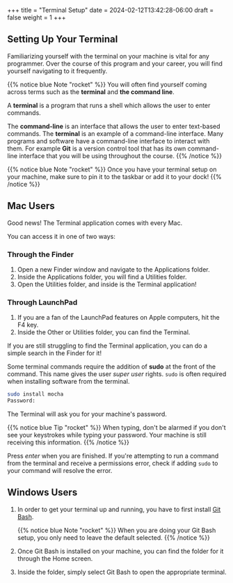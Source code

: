 +++
title = "Terminal Setup"
date = 2024-02-12T13:42:28-06:00
draft = false
weight = 1
+++

## Setting Up Your Terminal

Familiarizing yourself with the terminal on your machine is vital for any programmer. Over the course of this program and your career, you will find yourself navigating to it frequently.

{{% notice blue Note "rocket" %}}
You will often find yourself coming across terms such as the **terminal** and **the command line**. 

A **terminal** is a program that runs a shell which allows the user to enter commands. 

The **command-line** is an interface that allows the user to enter text-based commands. The **terminal** is an example of a command-line interface. Many programs and software have a command-line interface to interact with them. For example **Git** is a version control tool that has its own command-line interface that you will be using throughout the course.
{{% /notice %}}

{{% notice blue Note "rocket" %}}
Once you have your terminal setup on your machine, make sure to pin it to the taskbar or add it to your dock!
{{% /notice %}}

## Mac Users

Good news! The Terminal application comes with every Mac.

You can access it in one of two ways:

### Through the Finder

1. Open a new Finder window and navigate to the Applications folder.
1. Inside the Applications folder, you will find a Utilities folder.
1. Open the Utilities folder, and inside is the Terminal application!

### Through LaunchPad

1. If you are a fan of the LaunchPad features on Apple computers, hit the F4 key.
1. Inside the Other or Utilities folder, you can find the Terminal.

If you are still struggling to find the Terminal application, you can do a simple search in the Finder for it!

Some terminal commands require the addition of **sudo** at the front of the command. This name gives the user *super user* rights. `sudo` is often required when installing software from the terminal.

```bash
sudo install mocha
Password:
```

The Terminal will ask you for your machine's password.

{{% notice blue Tip "rocket" %}}
When typing, don't be alarmed if you don't see your keystrokes while typing your password. Your machine is still receiving this information.
{{% /notice %}}

Press *enter* when you are finished. If you're attempting to run a command from the terminal and receive a permissions error, check if adding `sudo` to your command will resolve the error.

## Windows Users

1. In order to get your terminal up and running, you have to first install [Git Bash](https://git-scm.com/downloads/).

   {{% notice blue Note "rocket" %}}
   When you are doing your Git Bash setup, you only need to leave the default selected.
   {{% /notice %}}

1. Once Git Bash is installed on your machine, you can find the folder for it through the Home screen.
1. Inside the folder, simply select Git Bash to open the appropriate terminal.
